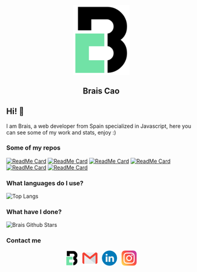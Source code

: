 <p align="center">
 <img width="150px" src="https://github.com/BraisC/BraisC/blob/main/icons/myweb.png" align="center" alt="My Logo" />
 <h2 align="center">Brais Cao</h2>
</p>

## Hi! 👋

I am Brais, a web developer from Spain specialized in Javascript, here you can see some of my work and stats, enjoy :)

### Some of my repos

[![ReadMe Card](https://github-readme-stats.vercel.app/api/pin/?username=braisc&repo=tvdb-react)](https://github.com/BraisC/tvdb-react)
[![ReadMe Card](https://github-readme-stats.vercel.app/api/pin/?username=braisc&repo=braiscao.dev)](https://github.com/BraisC/braiscao.dev)
[![ReadMe Card](https://github-readme-stats.vercel.app/api/pin/?username=braisc&repo=Marvel-database)](https://github.com/BraisC/Marvel-database)
[![ReadMe Card](https://github-readme-stats.vercel.app/api/pin/?username=braisc&repo=Natours)](https://github.com/BraisC/Natours)
[![ReadMe Card](https://github-readme-stats.vercel.app/api/pin/?username=braisc&repo=Kinda-Monokai-Dark)](https://github.com/BraisC/Kinda-Monokai-Dark)
[![ReadMe Card](https://github-readme-stats.vercel.app/api/pin/?username=braisc&repo=eslint-config)](https://github.com/BraisC/eslint-config)

### What languages do I use?

![Top Langs](https://github-readme-stats.vercel.app/api/top-langs/?username=BraisC&layout=compact)

### What have I done?

![Brais Github Stars](https://github-readme-stats.vercel.app/api?username=BraisC&count_private=true)

### Contact me

<p align="center">
<a href = "https://www.braiscao.dev"/><img src='https://github.com/BraisC/BraisC/blob/main/icons/myweb.png?raw=true' alt='instagram' height='40'></a>&nbsp;&nbsp;
<a href = "mailto:braiscao.dev@gmail.com"><img src='https://github.com/BraisC/BraisC/blob/main/icons/gmail.png?raw=true' alt='gmail' height='40'></a>&nbsp;&nbsp;
<a href = "https://www.linkedin.com/in/brais-cao-gonzalez/?locale=en_US" /><img src='https://github.com/BraisC/BraisC/blob/main/icons/linkedin.png?raw=true' alt='linkedin' height='40'></a>&nbsp;&nbsp;
<a href = "https://www.instagram.com/braiscao.dev/"/><img src='https://github.com/BraisC/BraisC/blob/main/icons/instagram.png?raw=true' alt='instagram' height='40'></a>
</p>
